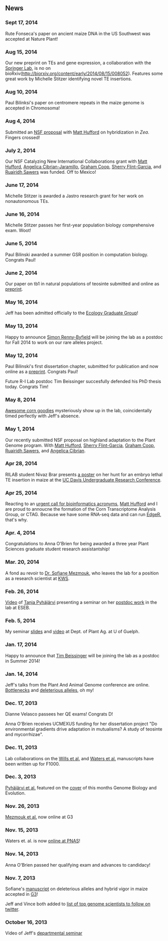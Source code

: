 ## News

### Sept 17, 2014

Rute Fonseca's paper on ancient maize DNA in the US Southwest was accepted at Nature Plant!

### Aug 15, 2014

Our new preprint on TEs and gene expression, a collaboration with the [Springer Lab](http://www.cbs.umn.edu/lab/springer), is no on bioRxiv(http://biorxiv.org/content/early/2014/08/15/008052). Features some great work by Michelle Stitzer identifying novel TE insertions.

### Aug 10, 2014

Paul Bilinksi's paper on centromere repeats in the maize genome is accepted in Chromosoma!

### Aug 4, 2014

Submitted an [NSF proposal](https://github.com/HuffordLab/NSF_DEB) with [Matt Hufford](http://www.public.iastate.edu/~mhufford/HuffordLab/home.html) on hybridization in *Zea*. Fingers crossed!

### July 2, 2014

Our NSF Catalyzing New International Collaborations grant with [Matt Hufford](http://www.public.iastate.edu/~mhufford/HuffordLab/home.html), [Angelica Cibrian-Jaramillo](http://www.langebio.cinvestav.mx/?pag=426), [Graham Coop](www.gcbias.org), [Sherry Flint-Garcia](http://web.missouri.edu/~flint-garcias/home.html), and [Ruairidh Sawers](http://www.langebio.cinvestav.mx/?pag=165) was funded. Off to Mexico!

### June 17, 2014

Michelle Stitzer is awarded a Jastro research grant for her work on nonautonomous TEs.

### June 16, 2014

Michelle Stitzer passes her first-year population biology comprehensive exam. Woot!

### June 5, 2014

Paul Bilinski awarded a summer GSR position in computation biology. Congrats Paul!

### June 2, 2014

Our paper on tb1 in natural populations of teosinte submitted and online as [preprint](http://biorxiv.org/content/early/2014/06/03/005819).

### May 16, 2014

Jeff has been admitted officially to the [Ecology Graduate Group](http://ecology.ucdavis.edu)!

### May 13, 2014

Happy to announce [Simon Renny-Byfield](http://webspace.qmul.ac.uk/sbyfield/Simon_Renny-Byfield/Welcome.html) will be joining the lab as a postdoc for Fall 2014 to work on our rare alleles project.

### May 12, 2014

Paul Bilinski's first dissertation chapter, submitted for publication and now online as a [preprint](http://biorxiv.org/content/early/2014/05/12/005058). Congrats Paul!

Future R-I Lab postdoc Tim Beissinger succesfully defended his PhD thesis today. Congrats Tim!

### May 8, 2014

[Awesome corn goodies](http://www.rilab.org/images/cornsticks.jpg) mysteriously show up in the lab, coincidentally timed perfectly with Jeff's absence.

### May 1, 2014

Our recently submitted NSF proposal on highland adaptation to the Plant Genome program. With [Matt Hufford](http://www.public.iastate.edu/~mhufford/HuffordLab/home.html), [Sherry Flint-Garcia](http://web.missouri.edu/~flint-garcias/), [Graham Coop](http://gcbias.org/), [Ruairidh Sawers](http://www.langebio.cinvestav.mx/?pag=165), and [Angelica Cibrian](http://www.langebio.cinvestav.mx/?pag=426).

### Apr 28, 2014

RILAB student Nivaz Brar presents [a poster](http://www.rilab.org/images/nivaz.jpg) on her hunt for an embryo lethal TE insertion in maize at the [UC Davis Undergraduate Research Conference](http://undergraduateresearch.ucdavis.edu/urcConf/).

### Apr 25, 2014

Reacting to an [urgent call for bioinformatics acronyms](http://www.acgt.me/blog/2014/4/25/acgttgca-has-every-possible-dna-based-initialism-been-used-by-the-bioinformatics/genomics-community?utm_content=bufferd1dd5&utm_medium=social&utm_source=twitter.com&utm_campaign=buffer), [Matt Hufford](http://www.public.iastate.edu/~mhufford/HuffordLab/home.html) and I are proud to annoucne the formation of the Corn Transcriptome Analysis Group, or CTAG. Because we have some RNA-seq data and can run [EdgeR](http://www.bioconductor.org/packages/release/bioc/html/edgeR.html), that's why.

### Apr. 4, 2014

Congratulations to Anna O'Brien for being awarded a three year Plant Sciences graduate student research assistantship! 

### Mar. 20, 2014

A fond au revoir to [Dr. Sofiane Mezmouk](http://www.linkedin.com/pub/sofiane-mezmouk/6b/a35/a34), who leaves the lab for a position as a research scientist at [KWS](http://www.kws.de/ca/fh/thd/).

### Feb. 26, 2014

[Video](http://tinyurl.com/esebvideo/?id=Dbj4Lv4QXlo) of [Tanja Pyhäjärvi](https://wiki.oulu.fi/pages/viewpage.action?pageId=13382392) presenting a seminar on her [postdoc work](http://gbe.oxfordjournals.org/content/5/9/1594) in the lab at ESEB.

### Feb. 5, 2014

My seminar [slides](http://www.slideshare.net/jrossibarra/population-genetics-of-maize-domestication-adaptation-and-improvement) and [video](https://t.co/89X0DTkGKD) at Dept. of Plant Ag. at U of Guelph. 

### Jan. 17, 2014

Happy to announce that [Tim Beissinger](http://scholar.google.com/citations?user=PHAEOXIAAAAJ&hl=en) will be joining the lab as a postdoc in Summer 2014!

### Jan. 14, 2014

Jeff's talks from the Plant And Animal Genome conference are online.  [Bottlenecks](http://www.slideshare.net/jrossibarra/bottlenecks-some-ramblings-and-a-bit-of-data-from-maize) and [deleterious alleles](http://www.slideshare.net/jrossibarra/deleterious-alleles-in-maize-for-pagxxii), oh my!

### Dec. 17, 2013

Dianne Velasco passees her QE exams! Congrats D!

Anna O'Brien receives UCMEXUS funding for her dissertation project "Do environmental gradients drive adaptation in mutualisms? A study of teosinte and mycorrhizae".

### Dec. 11, 2013

Lab collaborations on the [Wills et al.](http://f1000.com/prime/718032804) and [Waters et al.](http://f1000.com/prime/718173166) manuscripts have been written up for F1000.

### Dec. 3, 2013

[Pyhäjärvi et al.](http://gbe.oxfordjournals.org/content/5/9/1594) featured on the [cover](http://gbe.oxfordjournals.org/content/5/12.toc) of this months Genome Biology and Evolution.

### Nov. 26, 2013

[Mezmouk et al.](http://m.g3journal.org/content/early/2013/11/18/g3.113.008870.full.pdf) now online at G3

### Nov. 15, 2013

Waters et. al. is now [online at PNAS](http://www.pnas.org/content/early/2013/11/08/1309182110.full.pdf)!

### Nov. 14, 2013

Anna O'Brien passed her qualifying exam and advances to candidacy!

### Nov. 7, 2013

Sofiane's [manuscript](http://arxiv.org/abs/1308.0380) on deleterious alleles and hybrid vigor in maize accepted in [G3](http://www.g3journal.org/)! 

Jeff and Vince both added to [list of top genome scientists to follow on twitter](http://nextgenseek.com/2013/11/top-n-genome-scientists-to-follow-on-twitter-2013-edition/).

### October 16, 2013	

Video of Jeff's [departmental seminar](https://videocenter.plantsciences.ucdavis.edu/videos/video/26/)
